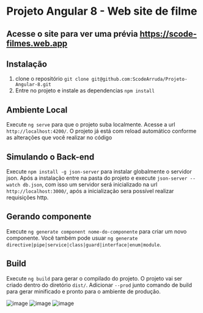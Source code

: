 # Projeto Angular 8 - Web site de filme

## Acesse o site para ver uma prévia https://scode-filmes.web.app

## Instalação

1. clone o repositório `git clone git@github.com:ScodeArruda/Projeto-Angular-8.git`
2. Entre no projeto e instale as dependencias `npm install`

## Ambiente Local

Execute `ng serve` para que o projeto suba localmente. Acesse a url `http://localhost:4200/`. O projeto já está com reload automático conforme as alterações que você realizar no código

## Simulando o Back-end

Execute `npm install -g json-server` para instalar globalmente o servidor json. Após a instalação entre na pasta do projeto e execute `json-server --watch db.json`, com isso um servidor será inicializado na url `http://localhost:3000/`, após a inicialização sera possível realizar requisições http.

## Gerando componente

Execute `ng generate component nome-do-componente` para criar um novo componente. Você também pode usuar `ng generate directive|pipe|service|class|guard|interface|enum|module`.

## Build

Execute `ng build` para gerar o compilado do projeto. O projeto vai ser criado dentro do diretório `dist/`. Adicionar `--prod` junto comando de build para gerar minificado e pronto para o ambiente de produção.

![image](https://user-images.githubusercontent.com/74998751/110945883-02407100-831d-11eb-9551-e2f6e736da4f.png)
![image](https://user-images.githubusercontent.com/74998751/110945927-11bfba00-831d-11eb-9a2b-61bd573d2291.png)
![image](https://user-images.githubusercontent.com/74998751/110945959-1d12e580-831d-11eb-98b4-19e39c7bd6e2.png)
